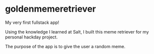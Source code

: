 # goldenmemeretriever

My very first fullstack app!

Using the knowledge I learned at Salt, I built this meme retriever for my personal hackday project.

The purpose of the app is to give the user a random meme. 
